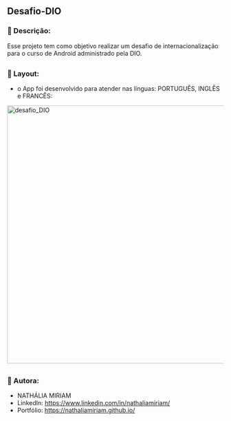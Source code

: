 ## Desafio-DIO

### 📄 Descrição:
Esse projeto tem como objetivo realizar um desafio de internacionalização para o curso de Android administrado pela DIO.

##

### 📲 Layout:

 - o App foi desenvolvido para atender nas línguas: PORTUGUÊS, INGLÊS e FRANCÊS:

<img width="700" height="600" alt="desafio_DIO" src="https://github.com/NathaliaMiriam/Desafio-DIO/assets/97483535/519a09c8-9a49-4066-8f4a-9afbdcab1aa9">

##

### 📍 Autora:
- NATHÁLIA MIRIAM
- LinkedIn: https://www.linkedin.com/in/nathaliamiriam/
- Portfólio: https://nathaliamiriam.github.io/

